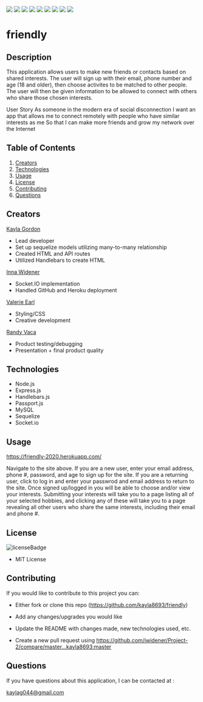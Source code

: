 
![](https://img.shields.io/badge/node.js%20-brightgreen.svg)
![](https://img.shields.io/badge/javascript%20-blue.svg)
![](https://img.shields.io/badge/npm%20-red.svg)
![](https://img.shields.io/badge/express.js%20-brightgreen.svg)
![](https://img.shields.io/badge/mysql%20-blue.svg)
![](https://img.shields.io/badge/socket.io%20-red.svg)
![](https://img.shields.io/badge/JAWSDB%20-brightgreen.svg)
![](https://img.shields.io/badge/Sequelize%20-blue.svg)
![](https://img.shields.io/badge/handlebars.js%20-red.svg)


# friendly

## Description
This application allows users to make new friends or contacts based on shared interests. The user will sign up with their email, phone number and age (18 and older), then choose activites to be matched to other people. The user will then be given information to be allowed to connect with others who share those chosen interests.

User Story
As someone in the modern era of social disconnection
I want an app that allows me to connect remotely with people who have similar interests as me
So that I can make more friends and grow my network over the Internet

## Table of Contents
1. [Creators](#creators)
2. [Technologies](#technologies)
2. [Usage](#usage)
3. [License](#license)
4. [Contributing](#contributing)
5. [Questions](#questions)

## Creators
<p id="creators"></p>

<a href="https://github.com/kayla8693" target="blank">Kayla Gordon</a>

- Lead developer
- Set up sequelize models utilizing many-to-many relationship
- Created HTML and API routes
- Utilized Handlebars to create HTML

<a href="https://github.com/iwidener" target="blank">Inna Widener</a>

- Socket.IO implementation
- Handled GitHub and Heroku deployment

<a href="https://github.com/V-Earl" target="blank">Valerie Earl</a>

- Styling/CSS
- Creative development


<a href="https://github.com/VACA16" target="blank">Randy Vaca</a>

- Product testing/debugging
- Presentation + final product quality

## Technologies
<p id='technologies'></p>

- Node.js
- Express.js
- Handlebars.js
- Passport.js
- MySQL
- Sequelize
- Socket.io

## Usage
<p id='usage'></p>

https://friendly-2020.herokuapp.com/

Navigate to the site above. If you are a new user, enter your email address, phone #, password, and age to sign up for the site. If you are a returning user, click to log in and enter your passwrod and email address to return to the site. Once signed up/logged in you will be able to choose and/or view your interests. Submitting your interests will take you to a page listing all of your selected hobbies, and clicking any of these will take you to a page revealing all other users who share the same interests, including their email and phone #.

## License
<p id='license'></p>
<img alt='licenseBadge' src='https://img.shields.io/badge/License-MIT License-BLUE'>
  
- MIT License

## Contributing
<p id='contributing'></p>

If you would like to contribute to this project you can:

- Either fork or clone this repo (https://github.com/kayla8693/friendly)

- Add any changes/upgrades you would like

- Update the README with changes made, new technologies used, etc.

- Create a new pull request using https://github.com/iwidener/Project-2/compare/master...kayla8693:master


## Questions
<p id='questions'></p>

If you have questions about this application, I can be contacted at :
  
kaylag044@gmail.com

